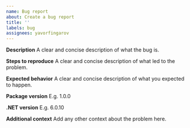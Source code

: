 ```yaml
---
name: Bug report
about: Create a bug report
title: ''
labels: bug
assignees: yavorfingarov
---
```


**Description**
A clear and concise description of what the bug is.

**Steps to reproduce**
A clear and concise description of what led to the problem.

**Expected behavior**
A clear and concise description of what you expected to happen.

**Package version**
E.g. 1.0.0

**.NET version**
E.g. 6.0.10

**Additional context**
Add any other context about the problem here.
